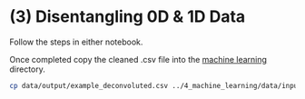 # (3) Disentangling 0D & 1D Data

Follow the steps in either notebook.

Once completed copy the cleaned .csv file into the [machine learning](../4_machine_learning) directory.

```bash
cp data/output/example_deconvoluted.csv ../4_machine_learning/data/input/
```

